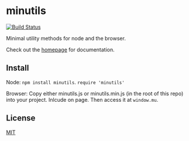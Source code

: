 # minutils

[![Build Status](https://travis-ci.org/benjreinhart/minutils.png)](https://travis-ci.org/benjreinhart/minutils)

Minimal utility methods for node and the browser.

Check out the [homepage](http://benjreinhart.github.io/minutils/) for documentation.

## Install

Node: `npm install minutils`. `require 'minutils'`

Browser: Copy either minutils.js or minutils.min.js (in the root of this repo) into your project. Inlcude on page. Then access it at `window.mu`.

## License

[MIT](https://github.com/benjreinhart/minutils/blob/master/LICENSE.txt)
